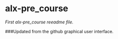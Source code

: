 # alx-pre_course

*First alx-pre_course reeadme file.*

###Updated from the github graphical user interface.
